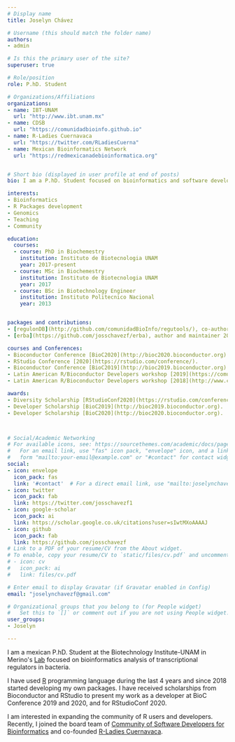 ```yaml
---
# Display name
title: Joselyn Chávez

# Username (this should match the folder name)
authors:
- admin

# Is this the primary user of the site?
superuser: true

# Role/position
role: P.hD. Student

# Organizations/Affiliations
organizations:
- name: IBT-UNAM
  url: "http://www.ibt.unam.mx"
- name: CDSB
  url: "https://comunidadbioinfo.github.io"
- name: R-Ladies Cuernavaca 
  url: "https://twitter.com/RLadiesCuerna"
- name: Mexican Bioinformatics Network 
  url: "https://redmexicanadebioinformatica.org"


# Short bio (displayed in user profile at end of posts)
bio: I am a P.hD. Student focused on bioinformatics and software developer.

interests:
- Bioinformatics
- R Packages development
- Genomics
- Teaching
- Community

education:
  courses:
  - course: PhD in Biochemestry
    institution: Instituto de Biotecnologia UNAM
    year: 2017-present
  - course: MSc in Biochemestry
    institution: Instituto de Biotecnologia UNAM
    year: 2017
  - course: BSc in Biotechnology Engineer
    institution: Instituto Politecnico Nacional
    year: 2013


packages and contributions:
- [regulonDB](http://github.com/comunidadBioInfo/regutools/), co-author and maintainer 2020.
- [erba](https://github.com/josschavezf/erba), author and maintainer 2020.

courses and Conferences:
- Bioconductor Conference [BioC2020](http://bioc2020.bioconductor.org).
- RStudio Conference [2020](https://rstudio.com/conference/).
- Bioconductor Conference [BioC2019](http://bioc2019.bioconductor.org).
- Latin American R/Bioconductor Developers workshop [2019](https://comunidadbioinfo.github.io/post/building-tidy-tools-cdsb-runconf-2019/#.XV9Aoi3mGlM). 
- Latin American R/Bioconductor Developers workshop [2018](http://www.comunidadbioinfo.org/r-bioconductor-developers-workshop-2018/) 

awards:
- Diversity Scholarship [RStudioConf2020](https://rstudio.com/conference/).
- Developer Scholarship [BioC2019](http://bioc2019.bioconductor.org).
- Developer Scholarship [BioC2020](http://bioc2020.bioconductor.org).



# Social/Academic Networking
# For available icons, see: https://sourcethemes.com/academic/docs/page-builder/#icons
#   For an email link, use "fas" icon pack, "envelope" icon, and a link in the
#   form "mailto:your-email@example.com" or "#contact" for contact widget.
social:
- icon: envelope
  icon_pack: fas
  link: '#contact'  # For a direct email link, use "mailto:joselynchavezf@gmail.com".
- icon: twitter
  icon_pack: fab
  link: https://twitter.com/josschavezf1
- icon: google-scholar
  icon_pack: ai
  link: https://scholar.google.co.uk/citations?user=sIwtMXoAAAAJ
- icon: github
  icon_pack: fab
  link: https://github.com/josschavezf
# Link to a PDF of your resume/CV from the About widget.
# To enable, copy your resume/CV to `static/files/cv.pdf` and uncomment the lines below.
# - icon: cv
#   icon_pack: ai
#   link: files/cv.pdf

# Enter email to display Gravatar (if Gravatar enabled in Config)
email: "joselynchavezf@gmail.com"

# Organizational groups that you belong to (for People widget)
#   Set this to `[]` or comment out if you are not using People widget.
user_groups:
- Joselyn

---
```


I am a mexican P.hD. Student at the Biotechnology Institute-UNAM in Merino's [Lab](https://biocomputo.ibt.unam.mx) focused on bioinformatics analysis of transcriptional regulators in bacteria. 

I have used [R](https://www.r-project.org) programming language during the last 4 years and since 2018 started developing my own packages. I have received scholarships from Bioconductor and RStudio to present my work as a developer at BioC Conference 2019 and 2020, and for RStudioConf 2020.

I am interested in expanding the community of R users and developers. Recently, I joined the board team of [Community of Software Developers for Bioinformatics](https://comunidadbioinfo.github.io) and co-founded [R-Ladies Cuernavaca](https://www.meetup.com/es/rladies-cuernavaca/).
